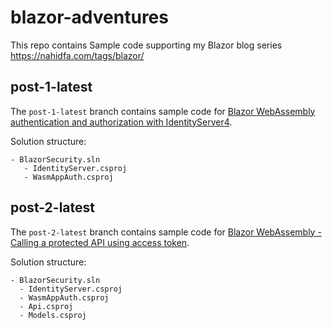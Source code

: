 # blazor-adventures

This repo contains Sample code supporting my Blazor blog series https://nahidfa.com/tags/blazor/

## post-1-latest 

The `post-1-latest` branch contains sample code for [Blazor WebAssembly authentication and authorization with IdentityServer4](https://nahidfa.com/posts/blazor-webassembly-authentication-and-authorization-with-identityserver4/).

Solution structure: 

```
- BlazorSecurity.sln 
   - IdentityServer.csproj 
   - WasmAppAuth.csproj 
```

## post-2-latest 

The `post-2-latest` branch contains sample code for [Blazor WebAssembly - Calling a protected API using access token](https://nahidfa.com/posts/blazor-webassembly-calling-a-protected-api-using-access-token/).

Solution structure: 

```
- BlazorSecurity.sln 
  - IdentityServer.csproj 
  - WasmAppAuth.csproj
  - Api.csproj
  - Models.csproj
```


